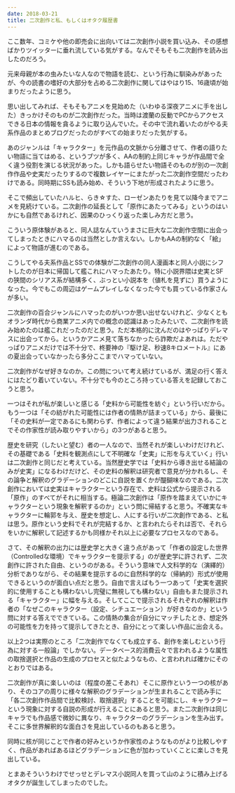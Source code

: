 ```yaml
---
date: 2018-03-21
title: 二次創作と私、もしくはオタク履歴書
---
```


ここ数年、コミケや他の即売会に出向いては二次創作小説を買い込み、その感想ばかりツイッターに垂れ流している気がする。なんでそもそも二次創作を読み出したのだろう。

元来母親が本の虫みたいな人なので物語を読む、という行為に馴染みがあったが、今の読書の嗜好の大部分を占める二次創作に関してはやはり15、16歳頃が始まりだったように思う。

思い出してみれば、そもそもアニメを見始めた（いわゆる深夜アニメに手を出した）きっかけそのものが二次創作だった。当時は渡蘭の反動でPCからアクセスできる日本の情報を貪るように取り込んでいた。その中で流れ着いたのがやる夫系作品のまとめブログだったのがすべての始まりだった気がする。

あのジャンルは「キャラクター」を元作品の文脈から分離させて、作者の語りたい物語に当てはめる、というブツが多く、AAの制約上同じキャラが作品間で全く違う役割を演じる状況があった。しかも語らせたい物語そのものが別の一次創作作品や史実だったりするので複数レイヤーにまたがった二次創作空間だったわけである。同時期にSSも読み始め、そういう下地が形成されたように思う。

そこで頻出していたハルヒ、らき☆すた、ローゼンあたりを見て以降今までアニメを見続けている。二次創作の延長として「原作にあたってみる」というのはいかにも自然であるけれど、因果のひっくり返った楽しみ方だと思う。

こういう原体験があると、同人誌なんていうまさに巨大な二次創作空間に出会ってしまったときにハマるのは当然としか言えない。しかもAAの制約なく「絵」によって物語が進むのである。

こうしてやる夫系作品とSSでの体験が二次創作の同人漫画本と同人小説にシフトしたのが日本に帰国して艦これにハマったあたり。特に小説界隈は史実とSFの狭間のシリアス系が結構多く、ぶっとい小説本を（値札を見ずに）買うようになった。今でもこの周辺はゲームプレイしなくなった今でも買っている作家さんが多い。

二次創作の百合ジャンルにハマったのがいつか思い出せないけれど、少なくともオランダ時代から商業アニメ内での概念の認識はあったみたいで、二次創作を読み始めたのは艦これだったのだと思う。ただ本格的に沈んだのはやっぱりデレマスに出会ってから。というかアニメ見て落ちなかったら詐欺だよあれは。ただやっぱりアニメだけでは不十分で、柊要神の『駆け足、秒速8キロメートル』にあの夏出会っていなかったら多分ここまでハマっていない。

二次創作がなぜ好きなのか。この問について考え続けているが、満足の行く答えにはたどり着いていない。不十分でも今のところ持っている答えを記録しておこうと思う。

一つはそれが私が楽しいと感じる「史料から可能性を紡ぐ」という行いだから。もう一つは「その紡がれた可能性には作者の情熱が詰まっている」から、最後に「その史料が一定であるにも関わらず、作者によって違う結果が出力されることでその作家性が読み取りやすいから」の3つがあると思う。

歴史を研究（したいと望む）者の一人なので、当然それが楽しいわけだけれど、その基礎である「史料を観測点にして不明確な「史実」に形を与えていく」行いは二次創作と同じだと考えている。当然歴史学では「史料から導き出せる結論のみが史実」になるわけだけど、その史料の解釈は研究者で意見が分かれるし、その論争と解釈のグラデーションのどこに自説を置くかが醍醐味なのである。二次創作においては史実はキャラクターという存在で、史料は公式から提示される「原作」のすべてがそれに相当する。極論二次創作は「原作を踏まえていかにキャラクターという現象を解釈するのか」という問に帰結すると思う。不確実なキャラクターに輪郭を与え、歴史を想定し、人にする行いが二次創作である、と私は思う。原作という史料でそれが完結するか、と言われたらそれは否で、それらをいかに解釈して記述するかも同様かそれ以上に必要なプロセスなのである。

さて、その解釈の出力には歴史学と大きく違う点があって「作者の設定した世界（Controlledな環境）でキャラクターを提示する」のが歴史学に許されず、二次創作に許された自由、というのがある。そういう意味で人文科学的な（演繹的）分析でありながら、その結果を提示するのに自然科学的な（帰納的）形式が使用できるというのが面白い点だと思う。自由で言えばもう一つあって「史実を選択的に使用することも構わないし完璧に無視しても構わない」自由もまた提示される「キャラクター」に幅を与える。そしてここで提示されるそれぞれの解釈は作者の「なぜこのキャラクター（設定、シチュエーション）が好きなのか」という問に対する答えでできている。この情熱の集合が自分にマッチしたとき、想定外の可能性を力を持って提示してきたとき、自分にとって楽しい作品に出会える。

以上2つは実際のところ「二次創作でなくても成立する、創作を楽しむという行為に対する一般論」でしかない。データベース的消費云々で言われるような属性の取捨選択と作品の生成のプロセスと似たようなもの、と言われれば確かにそのとおりではある。

二次創作が真に楽しいのは（程度の差こそあれ）そこに原作という一つの核があり、そのコアの周りに様々な解釈のグラデーションが生まれることで読み手に「各二次創作作品間で比較検討、取捨選択」することを可能にし、キャラクターという現象に対する自説の形成が行えることにあると思う。また二次創作は同じキャラでも作品感で微妙に異なり、キャラクターのグラデーションを生み出す。そこに多世界解釈的な面白さを見出しているのもあると思う。

同時に核が同じことで作者の好みというか作家性のようなものがより比較しやすく、作品があればあるほどグラデーションに色が加わっていくことに楽しさを見出している。

とまあそういうわけでせっせとデレマス小説同人を買って山のように積み上げるオタクが誕生してしまったのでした。
